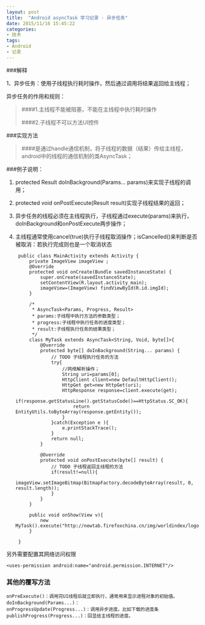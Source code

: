 ```yaml
---
layout: post
title:  "Android asyncTask 学习记录 - 异步任务"
date: 2015/11/16 15:45:22 
categories:
- 技术
tags:
- Android
- 记录
---
```

###解释

1、异步任务：使用子线程执行耗时操作，然后通过调用将结果返回给主线程；

异步任务的作用和规则：

>####1.主线程不能被阻塞，不能在主线程中执行耗时操作
>
>####2.子线程不可以方法UI控件
	
###实现方法

>####是通过handle通信机制，将子线程的数据（结果）传给主线程，android中的线程的通信机制的类AsyncTask；


###例子说明：

	
1. protected Result doInBackground(Params... params)来实现子线程的调用；
2. protected void onPostExecute(Result result)实现子线程结果的返回；
3. 异步任务的线程必须在主线程执行，子线程通过execute(params)来执行，doInBackground和onPostExecute两步操作；
4. 主线程通常使用cancel(true)执行子线程取消操作；isCancelled()来判断是否被取消：若执行完成则也是一个取消状态

		public class MainActivity extends Activity {
			private ImageView imageView ;
			@Override
			protected void onCreate(Bundle savedInstanceState) {
				super.onCreate(savedInstanceState);
				setContentView(R.layout.activity_main);
				imageView=(ImageView) findViewById(R.id.imgId);
			}
		
			/*
			 * AsyncTask<Params, Progress, Result>
			 * params:子线程中执行方法的参数类型；
			 * progress:子线程中执行任务的进度类型；
			 * result:子线程执行任务的结果类型；
			 */
			class MyTask extends AsyncTask<String, Void, byte[]>{
				@Override
				protected byte[] doInBackground(String... params) {
					// TODO	子线程执行任务的方法
					try{
						//网络解析操作；
						String uri=params[0];
						HttpClient client=new DefaultHttpClient();
						HttpGet get=new HttpGet(uri);
						HttpResponse response=client.execute(get);
						if(response.getStatusLine().getStatusCode()==HttpStatus.SC_OK){
							return EntityUtils.toByteArray(response.getEntity());
						}
					}catch(Exception e ){
						e.printStackTrace();
					}
					return null;
				}
				
				@Override
				protected void onPostExecute(byte[] result) {
					// TODO 子线程返回主线程的方法
					if(result!=null){
						imageView.setImageBitmap(BitmapFactory.decodeByteArray(result, 0, result.length));
					}
				}
			}
			
			public void onShow(View v){
				new MyTask().execute("http://newtab.firefoxchina.cn/img/worldindex/logo.png");
			}

		}

另外需要配置其网络访问权限

	<uses-permission android:name="android.permission.INTERNET"/>

### 其他的覆写方法
	
	onPreExecute()：调用完UI线程后就立即执行，通常用来显示进程对象的初始值。
	doInBackground(Params...)：
	onProgressUpdate(Progress...)：调用异步进度。比如下载的进度条
	publishProgress(Progress...)：回显给主线程的进度。